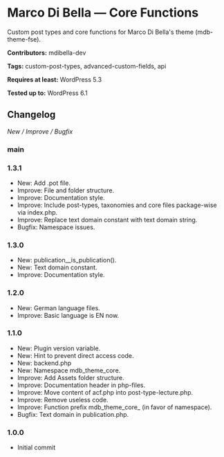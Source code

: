 # Marco Di Bella &mdash; Core Functions
Custom post types and core functions for Marco Di Bella's theme (mdb-theme-fse).

__Contributors:__ mdibella-dev

__Tags:__  custom-post-types, advanced-custom-fields, api

__Requires at least:__ WordPress 5.3

__Tested up to:__ WordPress 6.1


## Changelog
*New / Improve / Bugfix*


### main


### 1.3.1
* New: Add .pot file.
* Improve: File and folder structure.
* Improve: Documentation style.
* Improve: Include post-types, taxonomies and core files package-wise via index.php.
* Improve: Replace text domain constant with text domain string.
* Bugfix: Namespace issues.


### 1.3.0
* New: publication__is_publication().
* New: Text domain constant.
* Improve: Documentation style.


### 1.2.0
* New: German language files.
* Improve: Basic language is EN now.


### 1.1.0
* New: Plugin version variable.
* New: Hint to prevent direct access code.
* New: backend.php
* New: Namespace mdb_theme_core.
* Improve: Add Assets folder structure.
* Improve: Documentation header in php-files.
* Improve: Move content of acf.php into post-type-lecture.php.
* Improve: Remove useless code.
* Improve: Function prefix mdb_theme_core_ (in favor of namespace).
* Bugfix: Text domain in publication.php.


### 1.0.0
* Initial commit
